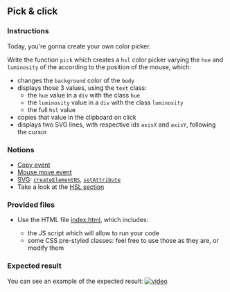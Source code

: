 ## Pick & click

### Instructions

Today, you're gonna create your own color picker.

Write the function `pick` which creates a `hsl` color picker varying the `hue` and `luminosity` of the according to the position of the mouse, which:

- changes the `background` color of the `body`
- displays those 3 values, using the `text` class:
  - the `hue` value in a `div` with the class `hue`
  - the `luminosity` value in a `div` with the class `luminosity`
  - the full `hsl` value
- copies that value in the clipboard on click
- displays two SVG lines, with respective ids `axisX` and `axisY`, following the cursor

### Notions

- [Copy event](https://developer.mozilla.org/en-US/docs/Web/API/Element/copy_event)
- [Mouse move event](https://developer.mozilla.org/en-US/docs/Web/API/Element/mousemove_event)
- [SVG](https://developer.mozilla.org/en-US/docs/Web/SVG/Element/svg): [`createElementNS`](https://developer.mozilla.org/en-US/docs/Web/API/Document/createElementNS), [`setAttribute`](https://developer.mozilla.org/en-US/docs/Web/API/Element/setAttribute)
- Take a look at the [HSL section](https://developer.mozilla.org/en-US/docs/Web/HTML/Applying_color)

### Provided files

- Use the HTML file [index.html](/public/subjects/pick-and-click/index.html), which includes:

  - the JS script which will allow to run your code
  - some CSS pre-styled classes: feel free to use those as they are, or modify them

### Expected result

You can see an example of the expected result:
[![video](https://img.youtube.com/vi/eE4eE9_eKZI/0.jpg)](https://www.youtube.com/watch?v=eE4eE9_eKZI)
